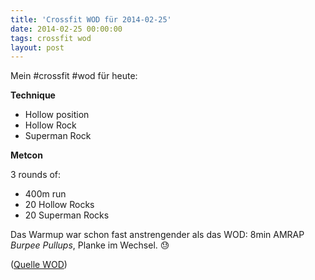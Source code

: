 ```yaml
---
title: 'Crossfit WOD für 2014-02-25'
date: 2014-02-25 00:00:00 
tags: crossfit wod
layout: post
---
```

Mein #crossfit #wod für heute:

**Technique**

* Hollow position
* Hollow Rock
* Superman Rock

**Metcon**

3 rounds of:

* 400m run
* 20 Hollow Rocks
* 20 Superman Rocks

Das Warmup war schon fast anstrengender als das WOD: 8min AMRAP *Burpee Pullups*, Planke im Wechsel. :sweat:

([Quelle WOD][0])

[0]: http://www.crossfithh.de/1/post/2014/02/workout-tuesday6.html

